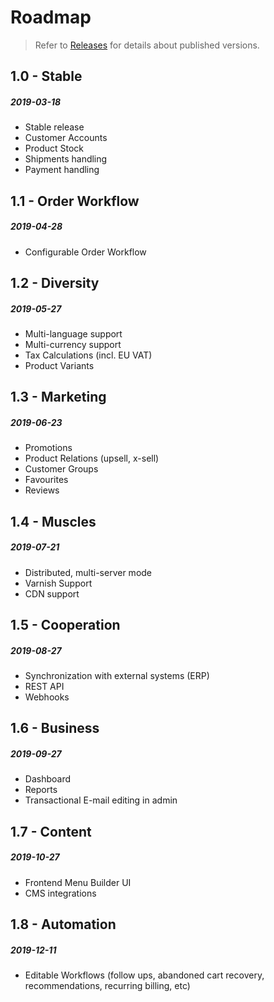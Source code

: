 # Roadmap

> Refer to [Releases](releases.md) for details about published versions.

## 1.0 - Stable
##### 2019-03-18

- Stable release
- Customer Accounts
- Product Stock
- Shipments handling
- Payment handling

## 1.1 - Order Workflow
##### 2019-04-28

- Configurable Order Workflow

## 1.2 - Diversity
##### 2019-05-27

- Multi-language support
- Multi-currency support
- Tax Calculations (incl. EU VAT)
- Product Variants

## 1.3 - Marketing
##### 2019-06-23

- Promotions
- Product Relations (upsell, x-sell)
- Customer Groups
- Favourites
- Reviews

## 1.4 - Muscles
##### 2019-07-21

- Distributed, multi-server mode
- Varnish Support
- CDN support

## 1.5 - Cooperation
##### 2019-08-27

- Synchronization with external systems (ERP)
- REST API
- Webhooks

## 1.6 - Business
##### 2019-09-27

- Dashboard
- Reports
- Transactional E-mail editing in admin

## 1.7 - Content
##### 2019-10-27

- Frontend Menu Builder UI
- CMS integrations

## 1.8 - Automation
##### 2019-12-11

- Editable Workflows (follow ups, abandoned cart recovery,
  recommendations, recurring billing, etc)
